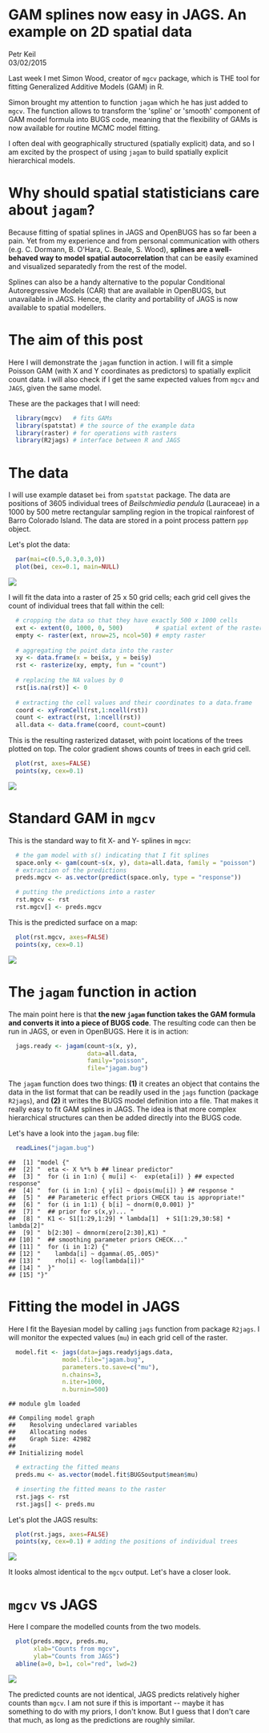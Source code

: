 # GAM splines now easy in JAGS. An example on 2D spatial data
Petr Keil  
03/02/2015  

Last week I met Simon Wood, creator of `mgcv` package, which is THE tool for
fitting Generalized Additive Models (GAM) in R. 

Simon brought my attention to function `jagam` which he has just
added to `mgcv`. The function allows to transform the 'spline' or 'smooth'
component of GAM model formula into BUGS code, meaning that the flexibility of
GAMs is now available for routine MCMC model fitting.

I often deal with geographically structured (spatially explicit) data, and 
so I am excited by the prospect of using `jagam` to build spatially explicit
hierarchical models. 

# Why should spatial statisticians care about `jagam`?

Because fitting of spatial splines in JAGS and OpenBUGS has so far been a pain.
Yet from my experience and from personal communication with others
(e.g. C. Dormann, B. O'Hara, C. Beale, S. Wood), **splines are a well-behaved
way to model spatial autocorrelation** that can be easily examined and
visualized separatedly from the rest of the model.

Splines can also be a handy alternative to the popular Conditional Autoregressive
Models (CAR) that are available in OpenBUGS, but unavailable in JAGS. Hence, 
the clarity and portability of JAGS is now available to spatial modellers. 

# The aim of this post

Here I will demonstrate the `jagam` function in action. I will fit a simple Poisson GAM (with X and Y coordinates as predictors) to spatially explicit count data. 
I will also check if I get the same expected values
from `mgcv` and `JAGS`, given the same model.

These are the packages that I will need:


```r
  library(mgcv)   # fits GAMs
  library(spatstat) # the source of the example data
  library(raster) # for operations with rasters
  library(R2jags) # interface between R and JAGS
```

# The data

I will use example dataset `bei` from `spatstat` package. The data 
are positions of 3605 individual trees of *Beilschmiedia pendula* (Lauraceae) in 
a 1000 by 500 metre rectangular sampling region in the tropical rainforest of
Barro Colorado Island. The data are stored in a point process pattern `ppp`
object.

Let's plot the data:


```r
  par(mai=c(0.5,0.3,0.3,0))
  plot(bei, cex=0.1, main=NULL)
```

![](spatial_gam_poisson_files/figure-html/unnamed-chunk-2-1.png) 

I will fit the data into a raster of 25 x 50 grid cells; each grid cell gives
the count of individual trees that fall within the cell:


```r
  # cropping the data so that they have exactly 500 x 1000 cells
  ext <- extent(0, 1000, 0, 500)         # spatial extent of the raster
  empty <- raster(ext, nrow=25, ncol=50) # empty raster
  
  # aggregating the point data into the raster
  xy <- data.frame(x = bei$x, y = bei$y)
  rst <- rasterize(xy, empty, fun = "count")
  
  # replacing the NA values by 0
  rst[is.na(rst)] <- 0
  
  # extracting the cell values and their coordinates to a data.frame
  coord <- xyFromCell(rst,1:ncell(rst))
  count <- extract(rst, 1:ncell(rst))
  all.data <- data.frame(coord, count=count)
```

This is the resulting rasterized dataset, with point locations of the trees
plotted on top. The color gradient shows counts of trees in each grid cell.


```r
  plot(rst, axes=FALSE)
  points(xy, cex=0.1)
```

![](spatial_gam_poisson_files/figure-html/unnamed-chunk-4-1.png) 

# Standard GAM in `mgcv`

This is the standard way to fit X- and Y- splines in `mgcv`:

```r
  # the gam model with s() indicating that I fit splines
  space.only <- gam(count~s(x, y), data=all.data, family = "poisson")
  # extraction of the predictions
  preds.mgcv <- as.vector(predict(space.only, type = "response"))

  # putting the predictions into a raster
  rst.mgcv <- rst
  rst.mgcv[] <- preds.mgcv
```

This is the predicted surface on a map:


```r
  plot(rst.mgcv, axes=FALSE)
  points(xy, cex=0.1)
```

![](spatial_gam_poisson_files/figure-html/unnamed-chunk-6-1.png) 

# The `jagam` function in action

The main point here is that **the new `jagam` function takes the GAM
formula and converts it into a piece of BUGS code**. The resulting code can 
then be run in JAGS, or even in OpenBUGS. Here it is in action:


```r
  jags.ready <- jagam(count~s(x, y), 
                      data=all.data, 
                      family="poisson", 
                      file="jagam.bug")
```

The `jagam` function does two things: **(1)** it creates an object that contains the data in the list format that can be readily used in the `jags` function 
(package `R2jags`), and **(2)** it writes the BUGS model definition into a file. That makes it really easy to fit GAM splines in JAGS. The idea is that
more complex hierarchical structures can then be added directly into the BUGS
code.

Let's have a look into the `jagam.bug` file:


```r
  readLines("jagam.bug")
```

```
##  [1] "model {"                                                        
##  [2] "  eta <- X %*% b ## linear predictor"                           
##  [3] "  for (i in 1:n) { mu[i] <-  exp(eta[i]) } ## expected response"
##  [4] "  for (i in 1:n) { y[i] ~ dpois(mu[i]) } ## response "          
##  [5] "  ## Parameteric effect priors CHECK tau is appropriate!"       
##  [6] "  for (i in 1:1) { b[i] ~ dnorm(0,0.001) }"                     
##  [7] "  ## prior for s(x,y)... "                                      
##  [8] "  K1 <- S1[1:29,1:29] * lambda[1]  + S1[1:29,30:58] * lambda[2]"
##  [9] "  b[2:30] ~ dmnorm(zero[2:30],K1) "                             
## [10] "  ## smoothing parameter priors CHECK..."                       
## [11] "  for (i in 1:2) {"                                             
## [12] "    lambda[i] ~ dgamma(.05,.005)"                               
## [13] "    rho[i] <- log(lambda[i])"                                   
## [14] "  }"                                                            
## [15] "}"
```

# Fitting the model in JAGS

Here I fit the Bayesian model by calling `jags` function from package `R2jags`. 
I will monitor the expected values (`mu`) in each grid cell of the raster.


```r
  model.fit <- jags(data=jags.ready$jags.data, 
               model.file="jagam.bug",
               parameters.to.save=c("mu"),
               n.chains=3,
               n.iter=1000,
               n.burnin=500)
```

```
## module glm loaded
```

```
## Compiling model graph
##    Resolving undeclared variables
##    Allocating nodes
##    Graph Size: 42982
## 
## Initializing model
```

```r
  # extracting the fitted means
  preds.mu <- as.vector(model.fit$BUGSoutput$mean$mu)

  # inserting the fitted means to the raster
  rst.jags <- rst
  rst.jags[] <- preds.mu
```

Let's plot the JAGS results:


```r
  plot(rst.jags, axes=FALSE)
  points(xy, cex=0.1) # adding the positions of individual trees
```

![](spatial_gam_poisson_files/figure-html/unnamed-chunk-10-1.png) 

It looks almost identical to the `mgcv` output. Let's have a closer look.

# `mgcv` vs JAGS

Here I compare the modelled counts from the two models. 


```r
  plot(preds.mgcv, preds.mu,
       xlab="Counts from mgcv",
       ylab="Counts from JAGS")
  abline(a=0, b=1, col="red", lwd=2)
```

![](spatial_gam_poisson_files/figure-html/unnamed-chunk-11-1.png) 

The predicted counts are not identical, JAGS predicts relatively higher 
counts than `mgcv`. I am not sure if this is important -- maybe it has something
to do with my priors, I don't know. But I guess that I don't 
care that much, as long as the predictions are roughly similar.



